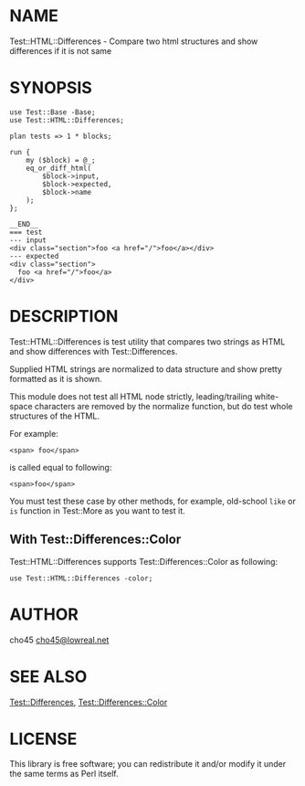 # NAME

Test::HTML::Differences - Compare two html structures and show differences if it is not same

# SYNOPSIS

    use Test::Base -Base;
    use Test::HTML::Differences;

    plan tests => 1 * blocks;
    
    run {
        my ($block) = @_;
        eq_or_diff_html(
            $block->input,
            $block->expected,
            $block->name
        );
    };

    __END__
    === test
    --- input
    <div class="section">foo <a href="/">foo</a></div>
    --- expected
    <div class="section">
      foo <a href="/">foo</a>
    </div>

# DESCRIPTION

Test::HTML::Differences is test utility that compares two strings as HTML and show differences with Test::Differences.

Supplied HTML strings are normalized to data structure and show pretty formatted as it is shown.

This module does not test all HTML node strictly,
leading/trailing white-space characters are removed by the normalize function,
but do test whole structures of the HTML.

For example:

    <span> foo</span>

is called equal to following:

    <span>foo</span>

You must test these case by other methods, for example, old-school `like` or `is` function in Test::More as you want to test it.

## With Test::Differences::Color

Test::HTML::Differences supports Test::Differences::Color as following:

    use Test::HTML::Differences -color;

# AUTHOR

cho45 <cho45@lowreal.net>

# SEE ALSO

[Test::Differences](https://metacpan.org/pod/Test::Differences), [Test::Differences::Color](https://metacpan.org/pod/Test::Differences::Color)

# LICENSE

This library is free software; you can redistribute it and/or modify
it under the same terms as Perl itself.
